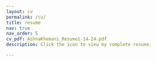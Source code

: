```yaml
---
layout: cv
permalink: /cv/
title: resume
nav: true
nav_order: 5
cv_pdf: AshnaKhemani_Resume1-14-24.pdf
description: Click the icon to view my complete resume.

---
```

